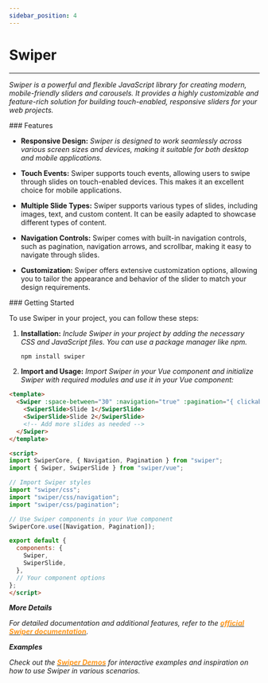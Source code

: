 ```yaml
---
sidebar_position: 4
---
```


# Swiper

<hr/>

_Swiper is a powerful and flexible JavaScript library for creating modern, mobile-friendly sliders and carousels. It provides a highly customizable and feature-rich solution for building touch-enabled, responsive sliders for your web projects._

<div className="mt-3 text-small">
### Features
</div>

- **Responsive Design:** _Swiper is designed to work seamlessly across various screen sizes and devices, making it suitable for both desktop and mobile applications._

- **Touch Events:** Swiper supports touch events, allowing users to swipe through slides on touch-enabled devices. This makes it an excellent choice for mobile applications.

- **Multiple Slide Types:** Swiper supports various types of slides, including images, text, and custom content. It can be easily adapted to showcase different types of content.

- **Navigation Controls:** Swiper comes with built-in navigation controls, such as pagination, navigation arrows, and scrollbar, making it easy to navigate through slides.

- **Customization:** Swiper offers extensive customization options, allowing you to tailor the appearance and behavior of the slider to match your design requirements.

<div className="mt-5 text-small">
### Getting Started
</div>

To use Swiper in your project, you can follow these steps:

1. **Installation:** _Include Swiper in your project by adding the necessary CSS and JavaScript files. You can use a package manager like npm._

   ```bash
   npm install swiper
   ```

2. **Import and Usage:** _Import Swiper in your Vue component and initialize Swiper with required modules and use it in your Vue component:_

```html
<template>
  <Swiper :space-between="30" :navigation="true" :pagination="{ clickable: true }">
    <SwiperSlide>Slide 1</SwiperSlide>
    <SwiperSlide>Slide 2</SwiperSlide>
    <!-- Add more slides as needed -->
  </Swiper>
</template>

<script>
import SwiperCore, { Navigation, Pagination } from "swiper";
import { Swiper, SwiperSlide } from "swiper/vue";

// Import Swiper styles
import "swiper/css";
import "swiper/css/navigation";
import "swiper/css/pagination";

// Use Swiper components in your Vue component
SwiperCore.use([Navigation, Pagination]);

export default {
  components: {
    Swiper,
    SwiperSlide,
  },
  // Your component options
};
</script>
```

**_More Details_**

_For detailed documentation and additional features, refer to the [<font color="#FF971D">**official Swiper documentation**</font>](https://swiperjs.com/get-started)._

**_Examples_**

_Check out the [<font color="#FF971D">**Swiper Demos**</font>](https://swiperjs.com/demos) for interactive examples and inspiration on how to use Swiper in various scenarios._
